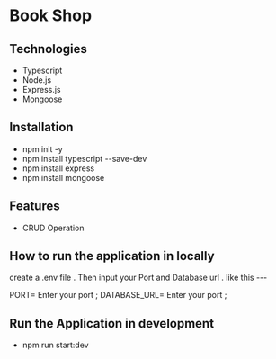 # Book Shop

## Technologies

- Typescript
- Node.js
- Express.js
- Mongoose

## Installation

- npm init -y
- npm install typescript --save-dev
- npm install express
- npm install mongoose

## Features

- CRUD Operation

## How to run the application in locally

create a .env file . Then input your Port and Database url . like this ---

PORT= Enter your port ;
DATABASE_URL= Enter your port ;

## Run the Application in development

- npm run start:dev

